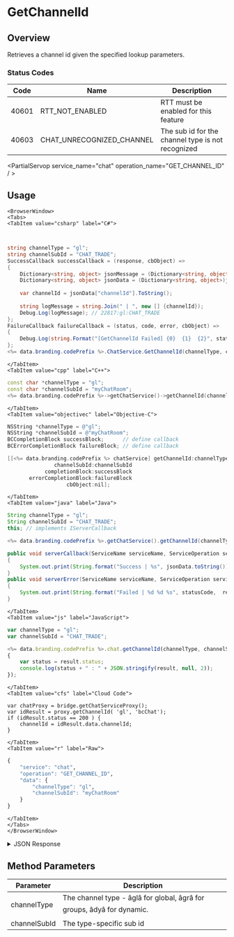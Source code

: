 # GetChannelId
## Overview
Retrieves a channel id given the specified lookup parameters.




### Status Codes
Code | Name | Description
---- | ---- | -----------
40601 | RTT_NOT_ENABLED | RTT must be enabled for this feature
40603 | CHAT_UNRECOGNIZED_CHANNEL | The sub id for the channel type is not recognized

<PartialServop service_name="chat" operation_name="GET_CHANNEL_ID" / >

## Usage

```mdx-code-block
<BrowserWindow>
<Tabs>
<TabItem value="csharp" label="C#">
```

```csharp


string channelType = "gl";
string channelSubId = "CHAT_TRADE";
SuccessCallback successCallback = (response, cbObject) =>
{
	Dictionary<string, object> jsonMessage = (Dictionary<string, object>)JsonFx.Json.JsonReader.Deserialize(response);
	Dictionary<string, object> jsonData = (Dictionary<string, object>)jsonMessage["data"];
	
	var channelId = jsonData["channelId"].ToString();
	
	string logMessage = string.Join(" | ", new [] {channelId});
	Debug.Log(logMessage); // 22817:gl:CHAT_TRADE
};
FailureCallback failureCallback = (status, code, error, cbObject) =>
{
	Debug.Log(string.Format("[GetChannelId Failed] {0}  {1}  {2}", status, code, error));
};
<%= data.branding.codePrefix %>.ChatService.GetChannelId(channelType, channelSubId, successCallback, failureCallback);
```

```mdx-code-block
</TabItem>
<TabItem value="cpp" label="C++">
```

```cpp
const char *channelType = "gl";
const char *channelSubId = "myChatRoom";
<%= data.branding.codePrefix %>->getChatService()->getChannelId(channelType, channelSubId, this);
```

```mdx-code-block
</TabItem>
<TabItem value="objectivec" label="Objective-C">
```

```objectivec
NSString *channelType = @"gl";
NSString *channelSubId = @"myChatRoom";
BCCompletionBlock successBlock;      // define callback
BCErrorCompletionBlock failureBlock; // define callback

[[<%= data.branding.codePrefix %> chatService] getChannelId:channelType
               channelSubId:channelSubId
            completionBlock:successBlock
       errorCompletionBlock:failureBlock
                   cbObject:nil];
```

```mdx-code-block
</TabItem>
<TabItem value="java" label="Java">
```

```java
String channelType = "gl";
String channelSubId = "CHAT_TRADE";
this; // implements IServerCallback

<%= data.branding.codePrefix %>.getChatService().getChannelId(channelType, channelSubId, this);

public void serverCallback(ServiceName serviceName, ServiceOperation serviceOperation, JSONObject jsonData)
{
    System.out.print(String.format("Success | %s", jsonData.toString()));
}
public void serverError(ServiceName serviceName, ServiceOperation serviceOperation, int statusCode, int reasonCode, String jsonError)
{
    System.out.print(String.format("Failed | %d %d %s", statusCode,  reasonCode, jsonError.toString()));
}
```

```mdx-code-block
</TabItem>
<TabItem value="js" label="JavaScript">
```

```javascript
var channelType = "gl";
var channelSubId = "CHAT_TRADE";

<%= data.branding.codePrefix %>.chat.getChannelId(channelType, channelSubId, result =>
{
	var status = result.status;
	console.log(status + " : " + JSON.stringify(result, null, 2));
});
```

```mdx-code-block
</TabItem>
<TabItem value="cfs" label="Cloud Code">
```

```cfscript
var chatProxy = bridge.getChatServiceProxy();
var idResult = proxy.getChannelId( 'gl', 'bcChat');
if (idResult.status == 200 ) {
    channelId = idResult.data.channelId;
}
```

```mdx-code-block
</TabItem>
<TabItem value="r" label="Raw">
```

```r
{
	"service": "chat",
	"operation": "GET_CHANNEL_ID",
	"data": {
		"channelType": "gl",
		"channelSubId": "myChatRoom"
	}
}
```

```mdx-code-block
</TabItem>
</Tabs>
</BrowserWindow>
```

<details>
<summary>JSON Response</summary>

```json
{
    "status": 200,
    "data": {
        "channelId": "22817:gl:CHAT_TRADE"
    }
}
```
</details>

## Method Parameters
Parameter | Description
--------- | -----------
channelType | The channel type - âglâ for global, âgrâ for groups, âdyâ for dynamic.
channelSubId | The type-specific sub id


